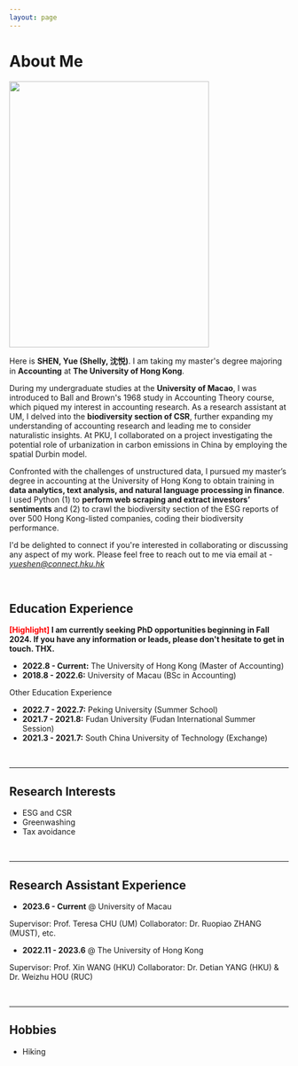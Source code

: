 ```yaml
---
layout: page
---
```


# About Me

<img src="https://shenyue0324.github.io/moon.and.flower.at.um.jpg" class="floatpic" width="360" height="480">

Here is **SHEN, Yue (Shelly, 沈悦)**. I am taking my master's degree majoring in **Accounting** at **The University of Hong Kong**. 


During my undergraduate studies at the **University of Macao**, I was introduced to Ball and Brown's 1968 study in Accounting Theory course, which piqued my interest in accounting research. As a research assistant at UM, I delved into the **biodiversity section of CSR**, further expanding my understanding of accounting research and leading me to consider naturalistic insights. At PKU, I collaborated on a project investigating the potential role of urbanization in carbon emissions in China by employing the spatial Durbin model. 


Confronted with the challenges of unstructured data, I pursued my master’s degree in accounting at the University of Hong Kong to obtain training in **data analytics, text analysis, and natural language processing in finance**. I used Python (1) to **perform web scraping and extract investors’ sentiments** and (2) to crawl the biodiversity section of the ESG reports of over 500 Hong Kong-listed companies, coding their biodiversity performance.


I'd be delighted to connect if you're interested in collaborating or discussing any aspect of my work. Please feel free to reach out to me via email at - *yueshen@connect.hku.hk*

<br>

## Education Experience

**<font color='red'>[Highlight]</font> I am currently seeking PhD opportunities beginning in Fall 2024. If you have any information or leads, please don't hesitate to get in touch. THX.**

- **2022.8 - Current:** The University of Hong Kong (Master of Accounting)
- **2018.8 - 2022.6:** University of Macau (BSc in Accounting)

Other Education Experience
- **2022.7 - 2022.7:** Peking University (Summer School)
- **2021.7 - 2021.8:** Fudan University (Fudan International Summer Session)
- **2021.3 - 2021.7:** South China University of Technology (Exchange)

<br>

---

## Research Interests

- ESG and CSR
- Greenwashing
- Tax avoidance

<br>

---

## Research Assistant Experience

- **2023.6 - Current** @ University of Macau

 Supervisor: Prof. Teresa CHU (UM)
 Collaborator: Dr. Ruopiao ZHANG (MUST), etc.
  
- **2022.11 - 2023.6** @ The University of Hong Kong

 Supervisor: Prof. Xin WANG (HKU)
 Collaborator: Dr. Detian YANG (HKU) & Dr. Weizhu HOU (RUC)


  
<br>

---

## Hobbies

- Hiking

<br>
